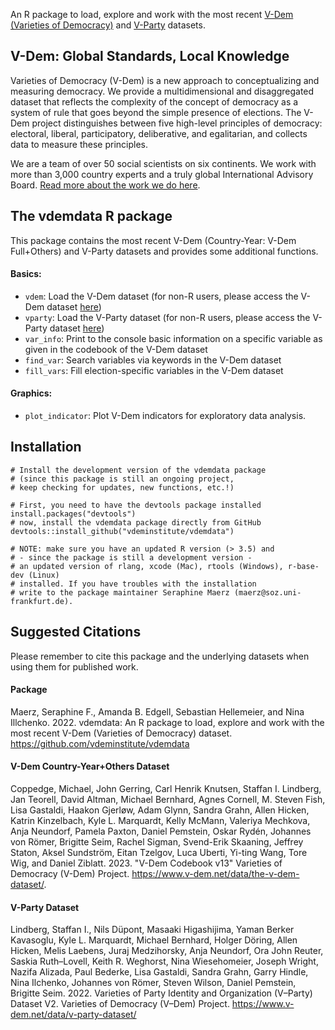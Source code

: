 
An R package to load, explore and work with the most recent [V-Dem (Varieties of Democracy)](https://www.v-dem.net/vdemds.html) and [V-Party](https://www.v-dem.net/vpartyds.html) datasets. 

## V-Dem: Global Standards, Local Knowledge ##

Varieties of Democracy (V-Dem) is a new approach to conceptualizing and measuring democracy. We provide a multidimensional and disaggregated dataset that reflects the complexity of the concept of democracy as a system of rule that goes beyond the simple presence of elections. The V-Dem project distinguishes between five high-level principles of democracy: electoral, liberal, participatory, deliberative, and egalitarian, and collects data to measure these principles. 

We are a team of over 50 social scientists on six continents. We work with more than 3,000 country experts and a truly global International Advisory Board. [Read more about the work we do here](https://www.v-dem.net/).


## The vdemdata R package ##

This package contains the most recent V-Dem (Country-Year: V-Dem Full+Others) and V-Party datasets and provides some additional functions.

#### Basics: ####
* `vdem`: Load the V-Dem dataset (for non-R users, please access the V-Dem dataset [here](https://www.v-dem.net/vdemds.html))
* `vparty`: Load the V-Party dataset (for non-R users, please access the V-Party dataset [here](https://www.v-dem.net/vpartyds.html))
* `var_info`: Print to the console basic information on a specific variable as given in the codebook of the V-Dem dataset
* `find_var`: Search variables via keywords in the V-Dem dataset
* `fill_vars`: Fill election-specific variables in the V-Dem dataset

#### Graphics: ####
* `plot_indicator`: Plot V-Dem indicators for exploratory data analysis.


## Installation ##

```
# Install the development version of the vdemdata package 
# (since this package is still an ongoing project, 
# keep checking for updates, new functions, etc.!)

# First, you need to have the devtools package installed
install.packages("devtools")
# now, install the vdemdata package directly from GitHub
devtools::install_github("vdeminstitute/vdemdata")

# NOTE: make sure you have an updated R version (> 3.5) and
# - since the package is still a development version - 
# an updated version of rlang, xcode (Mac), rtools (Windows), r-base-dev (Linux)
# installed. If you have troubles with the installation 
# write to the package maintainer Seraphine Maerz (maerz@soz.uni-frankfurt.de).
```

## Suggested Citations ##

Please remember to cite this package and the underlying datasets when using them for published work. 

#### Package ####

Maerz, Seraphine F., Amanda B. Edgell, Sebastian Hellemeier, and Nina Illchenko. 2022. vdemdata: An R package to load, explore and work with the most recent V-Dem (Varieties of Democracy) dataset. https://github.com/vdeminstitute/vdemdata


#### V-Dem Country-Year+Others Dataset ####

Coppedge, Michael, John Gerring, Carl Henrik Knutsen, Staffan I. Lindberg, Jan Teorell, David
Altman, Michael Bernhard, Agnes Cornell, M. Steven Fish, Lisa Gastaldi, Haakon Gjerløw, Adam
Glynn, Sandra Grahn, Allen Hicken, Katrin Kinzelbach, Kyle L. Marquardt, Kelly McMann,
Valeriya Mechkova, Anja Neundorf, Pamela Paxton, Daniel Pemstein, Oskar Rydén, Johannes von
Römer, Brigitte Seim, Rachel Sigman, Svend-Erik Skaaning, Jeffrey Staton, Aksel Sundström, Eitan
Tzelgov, Luca Uberti, Yi-ting Wang, Tore Wig, and Daniel Ziblatt. 2023. "V-Dem Codebook v13"
Varieties of Democracy (V-Dem) Project. https://www.v-dem.net/data/the-v-dem-dataset/.

#### V-Party Dataset ####

Lindberg, Staffan I., Nils Düpont, Masaaki Higashijima, Yaman Berker Kavasoglu, Kyle L. Marquardt, Michael Bernhard, Holger Döring, Allen Hicken, Melis Laebens, Juraj Medzihorsky, Anja Neundorf, Ora John Reuter, Saskia Ruth–Lovell, Keith R. Weghorst, Nina Wiesehomeier, Joseph Wright, Nazifa Alizada, Paul Bederke, Lisa Gastaldi, Sandra Grahn, Garry Hindle, Nina Ilchenko, Johannes von Römer, Steven Wilson, Daniel Pemstein, Brigitte Seim. 2022. Varieties of Party Identity and Organization (V–Party) Dataset V2. Varieties of Democracy (V–Dem) Project. https://www.v-dem.net/data/v-party-dataset/

